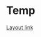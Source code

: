 # Temp
[Layout link](https://www.figma.com/file/UVmxB7vAaCBjf9fRfMzfza/Shopping-Website-(Community)?node-id=2%3A221&t=0HYESXferID0vEs7-0)
